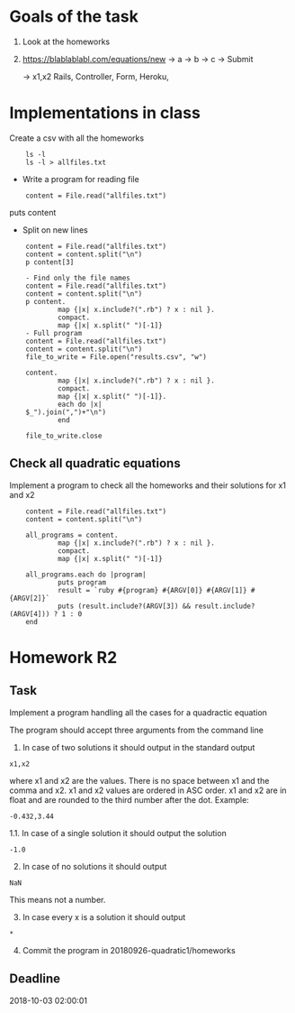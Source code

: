 # Goals of the task
1. Look at the homeworks
2. https://blablablabl.com/equations/new
	-> a
	-> b
	-> c
	-> Submit

	-> x1,x2
Rails, Controller, Form, Heroku, 


# Implementations in class
Create a csv with all the homeworks

````
    ls -l
    ls -l > allfiles.txt
````

- Write a program for reading file
````
    content = File.read("allfiles.txt")
````

puts content

- Split on new lines

```
    content = File.read("allfiles.txt")
    content = content.split("\n")
    p content[3]

    - Find only the file names
    content = File.read("allfiles.txt")
    content = content.split("\n")
    p content.
            map {|x| x.include?(".rb") ? x : nil }.
            compact.
            map {|x| x.split(" ")[-1]}
    - Full program
    content = File.read("allfiles.txt")
    content = content.split("\n")
    file_to_write = File.open("results.csv", "w")

    content.
            map {|x| x.include?(".rb") ? x : nil }.
            compact.
            map {|x| x.split(" ")[-1]}.
            each do |x|
    $_").join(",")+"\n")
            end

    file_to_write.close
```

## Check all quadratic equations

Implement a program to check all the homeworks and their solutions for x1 and x2

````
    content = File.read("allfiles.txt")
    content = content.split("\n")

    all_programs = content.
            map {|x| x.include?(".rb") ? x : nil }.
            compact.
            map {|x| x.split(" ")[-1]}

    all_programs.each do |program|
            puts program
            result = `ruby #{program} #{ARGV[0]} #{ARGV[1]} #{ARGV[2]}`
            puts (result.include?(ARGV[3]) && result.include?(ARGV[4])) ? 1 : 0
    end
````

# Homework R2
## Task
Implement a program handling all the cases for a quadractic equation

The program should accept three arguments from the command line
1. In case of two solutions it should output in the standard output

```
x1,x2
```

where x1 and x2 are the values. There is no space between x1 and the comma and x2. x1 and x2 values are ordered in ASC order. x1 and x2 are in float and are rounded to the third number after the dot. Example:

```
-0.432,3.44
```

1.1. In case of a single solution it should output the solution

```
-1.0
```

2. In case of no solutions it should output

```    
NaN
```


This means not a number. 

3. In case every x is a solution it should output

````
*
````

4. Commit the program in 
20180926-quadratic1/homeworks

## Deadline
2018-10-03 02:00:01